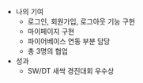 - 나의 기여
  - 로그인, 회원가입, 로그아웃 기능 구현
  - 마이페이지 구현
  - 파이어베이스 연동 부분 담당
  - 총 3명의 협업
- 성과
  - SW/DT 새싹 경진대회 우수상
